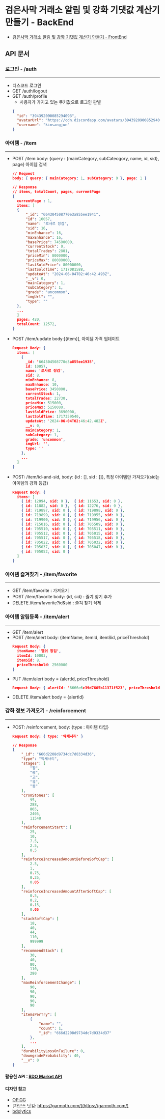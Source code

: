 # 검은사막 거래소 알림 및 강화 기댓값 계산기 만들기 - BackEnd

- [검은사막 거래소 알림 및 강화 기댓값 계산기 만들기 - FrontEnd](https://github.com/gimsangjun/bdoFront)

## API 문서

### 로그인 - /auth

---

- 디스코드 로그인
- GET /auth/logout
- GET /auth/profile
  - 사용자가 가지고 있는 쿠키값으로 로그인 판별
  ```json
  {
    "id": "394392090085294093",
    "avatarUrl": "https://cdn.discordapp.com/avatars/394392090085294093/ace4d6e08b3579e5dc0bee581a39f4b1.png",
    "username": "kimsangjun"
  }
  ```

### 아이템 - /item

---

- POST /item body: {query : {mainCategory, subCateogory, name, id, sid}, page} 아이템 검색

  ```json
  // Request
  body: { query: { mainCategory: 1, subCategory: 0 }, page: 1 }

  // Response
  // items, totalCount, pages, currentPage
  {
  	currentPage : 1,
  	items: [
  	{
  	    "_id": "664304508770e3a855ee1941",
  	    "id": 10057,
  	    "name": "로사르 장검",
  	    "sid": 16,
  	    "minEnhance": 16,
  	    "maxEnhance": 16,
  	    "basePrice": 74500000,
  	    "currentStock": 0,
  	    "totalTrades": 2801,
  	    "priceMin": 8000000,
  	    "priceMax": 80000000,
  	    "lastSoldPrice": 80000000,
  	    "lastSoldTime": 1717081588,
  	    "updateAt": "2024-06-04T02:46:42.493Z",
  	    "__v": 0,
  	    "mainCategory": 1,
  	    "subCategory": 1,
  	    "grade": "uncommon",
  	    "imgUrl": "",
  	    "type": ""
  	},
  	...
  	]
  	pages: 420,
  	totalCount: 12572,
  }

  ```

- POST /item/update body:[{item}], 아이템 가격 업데이트
  ```json
  Request Body: {
    items: [
      {
        _id: '664304508770e3a855ee1935',
        id: 10057,
        name: '로사르 장검',
        sid: 8,
        minEnhance: 8,
        maxEnhance: 10,
        basePrice: 3450000,
        currentStock: 1,
        totalTrades: 22730,
        priceMin: 515000,
        priceMax: 5150000,
        lastSoldPrice: 3690000,
        lastSoldTime: 1717359540,
        updateAt: '2024-06-04T02:46:42.482Z',
        __v: 0,
        mainCategory: 1,
        subCategory: 1,
        grade: 'uncommon',
        imgUrl: '',
        type: ''
      },
      ...
    ]
  }
  ```
- POST: /item/id-and-sid, body: {id : [], sid : []}, 특정 아이템만 가져오기(sid는 아이템의 강화 등급)
  ```json
  Request Body: {
    items: [
      { id: 12094, sid: 0 },  { id: 11653, sid: 0 },
      { id: 11882, sid: 0 },  { id: 12276, sid: 0 },
      { id: 719897, sid: 0 }, { id: 719898, sid: 0 },
      { id: 719899, sid: 0 }, { id: 719955, sid: 0 },
      { id: 719900, sid: 0 }, { id: 719956, sid: 0 },
      { id: 715016, sid: 0 }, { id: 705509, sid: 0 },
      { id: 705510, sid: 0 }, { id: 705511, sid: 0 },
      { id: 705512, sid: 0 }, { id: 705015, sid: 0 },
      { id: 705517, sid: 0 }, { id: 705518, sid: 0 },
      { id: 705022, sid: 0 }, { id: 705032, sid: 0 },
      { id: 705037, sid: 0 }, { id: 705047, sid: 0 },
      { id: 705052, sid: 0 }
    ]
  }
  ```

### 아이템 즐겨찾기 - /item/favorite

---

- GET /item/favorite : 가져오기
- POST /item/favorite body: {id, sid} : 즐겨 찾기 추가
- DELETE /item/favorite?id&sid : 즐겨 찾기 삭제

### 아이템 알림등록 - /item/alert

---

- GET /item/alert
- POST /item/alert body: {itemName, itemId, itemSid, priceThreshold}
  ```json
  Request Body: {
    itemName: '엘쉬 장검',
    itemId: 10003,
    itemSid: 8,
    priceThreshold: 2560000
  }
  ```
- PUT /item/alert body = {alertId, priceThreshold}
  ```json
  Request Body: { alertId: '6666e6c39d7605b11371f523', priceThreshold: '81500000' }
  ```
- DELETE /item/alert body = {alertId}

### 강화 정보 가져오기 - /reinforcement

---

- POST: /reinforcement, body: {type : 아이템 타입}

  ```json
  Request Body: { type: '악세사리' }

  // Response
  {
      "_id": "666d2208d9734dc7d0334d36",
      "type": "악세사리",
      "stages": [
          "장",
          "광",
          "고",
          "유",
          "동"
      ],
      "cronStones": [
          95,
          288,
          865,
          2405,
          11548
      ],
      "reinforcementStart": [
          25,
          10,
          7.5,
          2.5,
          0.5
      ],
      "reinforceIncreasedAmountBeforeSoftCap": [
          2.5,
          1,
          0.75,
          0.25,
          0.05
      ],
      "reinforceIncreasedAmountAfterSoftCap": [
          0.5,
          0.2,
          0.15,
          0.05
      ],
      "stackSoftCap": [
          18,
          40,
          44,
          110,
          999999
      ],
      "recommendStack": [
          30,
          40,
          80,
          110,
          280
      ],
      "maxReinforcementChange": [
          90,
          90,
          90,
          90,
          90
      ],
      "itemsPerTry": [
          {
              "name": "",
              "count": 1,
              "_id": "666d2208d9734dc7d0334d37"
          },
          ...
      ],
      "durabilityLossOnFailure": 0,
      "downgradeProbability": 40,
      "__v": 0
  }
  ```

#### 활용한 API : [BDO Market API](https://documenter.getpostman.com/view/4028519/2s9Y5YRhp4#intro)

#### 디자인 참고

- [OP.GG](https://www.op.gg/)
- [가모스 닷컴: https://garmoth.com/](https://garmoth.com/)
- [bdolytics](https://bdolytics.com/ko/KR)
